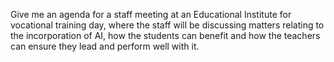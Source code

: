 Give me an agenda for a staff meeting at an Educational Institute for vocational training day, where the staff will be discussing matters relating to the incorporation of AI, how the students can benefit and how the teachers can ensure they lead and perform well with it.